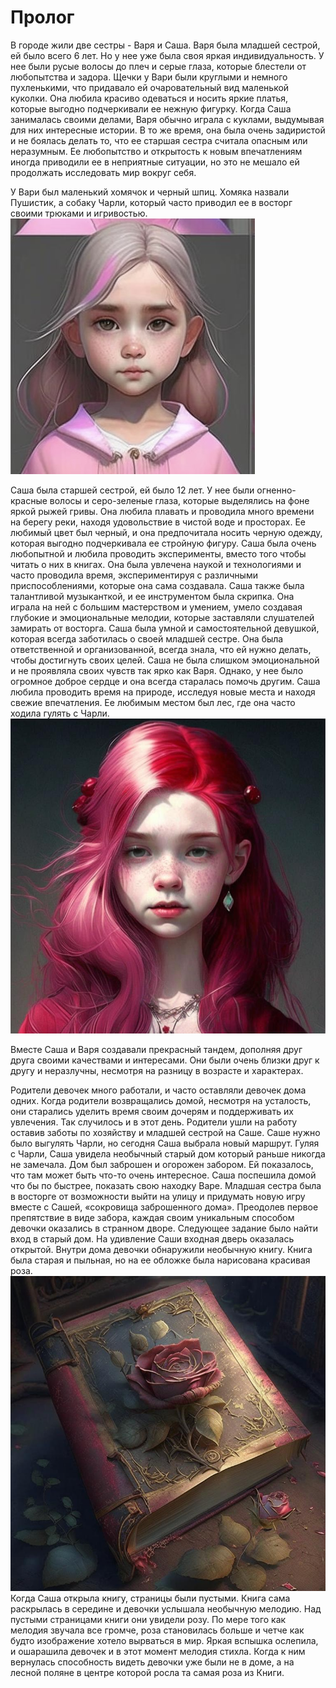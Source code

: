 # Пролог

В городе жили две сестры - Варя и Саша. 
Варя была младшей сестрой, ей было всего 6 лет. Но у нее уже была своя яркая индивидуальность. У нее были русые волосы до плеч и серые глаза, которые блестели от любопытства и задора. Щечки у Вари были круглыми и немного пухленькими, что придавало ей очаровательный вид маленькой куколки. Она любила красиво одеваться и носить яркие платья, которые выгодно подчеркивали ее нежную фигурку.
Когда Саша занималась своими делами, Варя обычно играла с куклами, выдумывая для них интересные истории. В то же время, она была очень задиристой и не боялась делать то, что ее старшая сестра считала опасным или неразумным. Ее любопытство и открытость к новым впечатлениям иногда приводили ее в неприятные ситуации, но это не мешало ей продолжать исследовать мир вокруг себя.

У Вари был маленький хомячок и черный шпиц. Хомяка назвали Пушистик, а собаку Чарли, который часто приводил ее в восторг своими трюками и игривостью.
![Варя](utils/images/Varya.jpeg)

Саша была старшей сестрой, ей было 12 лет. У нее были огненно-красные волосы и серо-зеленые глаза, которые выделялись на фоне яркой рыжей гривы. Она любила плавать и проводила много времени на берегу реки, находя удовольствие в чистой воде и просторах. Ее любимый цвет был черный, и она предпочитала носить черную одежду, которая выгодно подчеркивала ее стройную фигуру.
Саша была очень любопытной и любила проводить эксперименты, вместо того чтобы читать о них в книгах. Она была увлечена наукой и технологиями и часто проводила время, экспериментируя с различными приспособлениями, которые она сама создавала.
Саша также была талантливой музыканткой, и ее инструментом была скрипка. Она играла на ней с большим мастерством и умением, умело создавая глубокие и эмоциональные мелодии, которые заставляли слушателей замирать от восторга.
Саша была умной и самостоятельной девушкой, которая всегда заботилась о своей младшей сестре. Она была ответственной и организованной, всегда знала, что ей нужно делать, чтобы достигнуть своих целей. Саша не была слишком эмоциональной и не проявляла своих чувств так ярко как Варя. Однако, у нее было огромное доброе сердце и она всегда старалась помочь другим.
Саша любила проводить время на природе, исследуя новые места и находя свежие впечатления. Ее любимым местом был лес, где она часто ходила гулять с Чарли.
![Саша](utils/images/Sasha.jpeg)

Вместе Саша и Варя создавали прекрасный тандем, дополняя друг друга своими качествами и интересами. Они были очень близки друг к другу и неразлучны, несмотря на разницу в возрасте и характерах.

Родители девочек много работали, и часто оставляли девочек дома одних. Когда родители возвращались домой, несмотря на усталость, они старались уделить время своим дочерям и поддерживать их увлечения.
 Так случилось и в этот день. Родители ушли на работу оставив заботы по хозяйству и младшей сестрой на Саше. 
Саше нужно было выгулять Чарли, но сегодня Саша выбрала новый маршрут. 
Гуляя с Чарли, Саша увидела необычный старый дом который раньше никогда не замечала. Дом был заброшен и огорожен забором. Ей показалось, что там может быть что-то очень интересное. Саша поспешила домой что бы по быстрее, показать свою находку Варе.
 Младшая сестра была в восторге от возможности выйти на улицу и придумать новую игру вместе с Сашей, «сокровища заброшенного дома».
Преодолев первое препятствие в виде забора, каждая своим уникальным способом девочки оказались в странном дворе. 
Следующее задание было найти вход в старый дом. На удивление Саши входная дверь оказалась открытой. 
Внутри дома девочки обнаружили необычную книгу. Книга была старая и пыльная, но на ее обложке была нарисована красивая роза. 
![](utils/images/old_book.jpeg)
Когда Саша открыла книгу, страницы были пустыми. Книга сама раскрылась в середине и девочки услышала необычную мелодию. Над пустыми страницами книги они увидели розу.
По мере того как мелодия звучала все громче, роза становилась больше и четче как будто изображение хотело вырваться в мир. Яркая вспышка ослепила, и ошарашила девочек и в этот момент мелодия стихла. Когда к ним вернулась способность видеть девочки уже были не в доме, а на лесной поляне в центре которой росла та самая роза из Книги. 
